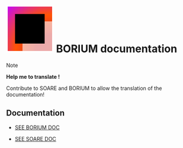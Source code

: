 
# ![LOGO](../resources/icon/icon.svg) BORIUM documentation

> [!NOTE]
>
> **Help me to translate !**
>
> Contribute to SOARE and BORIUM to allow the translation of the documentation!
>

## Documentation

- [SEE BORIUM DOC](documentation.md)

- [SEE SOARE DOC](https://github.com/AntoineLandrieux/SOARE/blob/main/doc/documentation.md)
